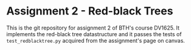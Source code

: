 # Assignment 2 - Red-black Trees

This is the git repository for assignment 2 of BTH's course DV1625. It implements the red-black tree datastructure and it passes the tests of `test_redblacktree.py` acquired from the assignment's page on canvas.